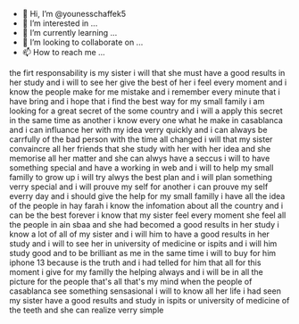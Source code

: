 - 👋 Hi, I’m @younesschaffek5
- 👀 I’m interested in ...
- 🌱 I’m currently learning ...
- 💞️ I’m looking to collaborate on ...
- 📫 How to reach me ...

<!---
younesschaffek5/younesschaffek5 is a ✨ special ✨ repository because its `README.md` (this file) appears on your GitHub profile.
You can click the Preview link to take a look at your changes.
--->
the firt responsability is my sister i will that she must have a good results in her study and i will to see her give the best of her 
i feel every moment and i know the people make for me mistake and i remember every minute that i have bring and i hope that i find the best way for my small family
i am looking for a great secret of the some country and i will a apply this secret in the same time as another
i know every one what he make in casablanca and i can influance her with my idea verry quickly and i can always be carrfully of the bad person with the time all changed 
i will that my sister convaincre all her friends that she study with her with her idea and she memorise all her matter and she can alwys have a seccus 
i will to have something special and have a working in web and i will to help my small familly to grow up
i will try alwys the best plan and i will plan something verry special and i will prouve my self for another 
i can prouve my self everry day and i should give the help for my small familly i have all the idea of the people in hay farah
i know the infomation about all the country and i can be the best forever
i know that my sister feel every moment she feel all the people in ain sbaa and she had becomed a good results in her study 
i know a lot of all of my sister and i will him to have a good results in her study and i will to see her in university of medicine or ispits and i will him study good and to be brilliant as me in the same time i will to buy for him iphone 13 because is the truth and i had telled for him that all for this moment
i give for my familly the helping always and i will be in all the picture for the people that's all that's my mind 
when the people of casablanca see something sensasional i will to know all her life
i had seen my sister have a good results and study in ispits or university of medicine of the teeth and she can realize verry simple
